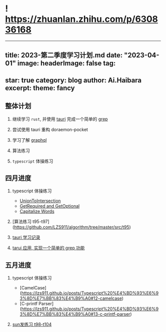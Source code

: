 # ! <https://zhuanlan.zhihu.com/p/630836168>

---

title: 2023-第二季度学习计划.md
date: "2023-04-01"
image:
headerImage: false
tag:
  -

star: true
category: blog
author: Ai.Haibara
excerpt:
theme: fancy
---

## 整体计划

1. 继续学习 `rust`, 并使用 [tauri](https://tauri.app/) 完成一个简单的 [grep](https://www.runoob.com/linux/linux-comm-grep.html)

2. 尝试使用 tauri 重构 doraemon-pocket
3. 学习了解 [graphql](https://graphql.org/)
4. 算法练习
5. `typescript` 体操练习

## 四月进度

1. typescript 体操练习

   * [UnionToIntersection](https://lzs911.github.io/posts/Typescript%20体操练习#9-uniontointersection)
   * [GetRequired and GetOptional](https://lzs911.github.io/posts/Typescript%20体操练习#10-getrequired-and-getoptional)
   * [Capitalize Words](https://lzs911.github.io/posts/Typescript%20体操练习#11-capitalize-words)

2. [算法练习 t95-t97] (<https://github.com/LZS911/algorithm/tree/master/src/t95>)

3. [tauri 学习记录](https://github.com/LZS911/tauri)

4. [tarui 应用, 实现一个简单的 grep 功能](https://github.com/LZS911/tauri/tree/master/haibara-packet-client)

## 五月进度

1. typescript 体操练习
   * [CamelCase] (<https://lzs911.github.io/posts/Typescript%20%E4%BD%93%E6%93%8D%E7%BB%83%E4%B9%A0#12-camelcase>)
   * [C-printf Parser] (<https://lzs911.github.io/posts/Typescript%20%E4%BD%93%E6%93%8D%E7%BB%83%E4%B9%A0#13-c-printf-parser>)

2. [sun发练习 t98-t104](https://github.com/LZS911/algorithm/tree/master/src/t98)

